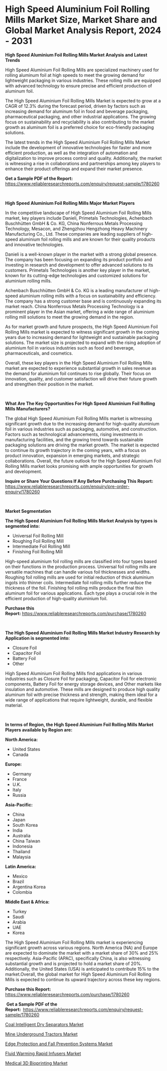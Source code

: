 <p><h1>High Speed Aluminium Foil Rolling Mills Market Size, Market Share and Global Market Analysis Report, 2024 - 2031</h1></p><p><strong>High Speed Aluminium Foil Rolling Mills Market Analysis and Latest Trends</strong></p>
<p><p>High Speed Aluminium Foil Rolling Mills are specialized machinery used for rolling aluminum foil at high speeds to meet the growing demand for lightweight packaging in various industries. These rolling mills are equipped with advanced technology to ensure precise and efficient production of aluminum foil.</p><p>The High Speed Aluminium Foil Rolling Mills Market is expected to grow at a CAGR of 12.3% during the forecast period, driven by factors such as increasing demand for aluminum foil in food and beverage packaging, pharmaceutical packaging, and other industrial applications. The growing focus on sustainability and recyclability is also contributing to the market growth as aluminum foil is a preferred choice for eco-friendly packaging solutions.</p><p>The latest trends in the High Speed Aluminium Foil Rolling Mills Market include the development of innovative technologies for faster and more efficient production, as well as the integration of automation and digitalization to improve process control and quality. Additionally, the market is witnessing a rise in collaborations and partnerships among key players to enhance their product offerings and expand their market presence.</p></p>
<p><strong>Get a Sample PDF of the Report:&nbsp;</strong> <a href="https://www.reliableresearchreports.com/enquiry/request-sample/1780260">https://www.reliableresearchreports.com/enquiry/request-sample/1780260</a></p>
<p>&nbsp;</p>
<p><strong>High Speed Aluminium Foil Rolling Mills Major Market Players</strong></p>
<p><p>In the competitive landscape of High Speed Aluminium Foil Rolling Mills market, key players include Danieli, Primetals Technologies, Achenbach Buschhütten GmbH & Co. KG, China Nonferrous Metals Processing Technology, Mesacon, and Zhengzhou Hengzhong Heavy Machinery Manufacturing Co., Ltd. These companies are leading suppliers of high-speed aluminium foil rolling mills and are known for their quality products and innovative technologies.</p><p>Danieli is a well-known player in the market with a strong global presence. The company has been focusing on expanding its product portfolio and investing in research and development to offer advanced solutions to its customers. Primetals Technologies is another key player in the market, known for its cutting-edge technologies and customized solutions for aluminium rolling mills.</p><p>Achenbach Buschhütten GmbH & Co. KG is a leading manufacturer of high-speed aluminium rolling mills with a focus on sustainability and efficiency. The company has a strong customer base and is continuously expanding its market reach. China Nonferrous Metals Processing Technology is a prominent player in the Asian market, offering a wide range of aluminium rolling mill solutions to meet the growing demand in the region.</p><p>As for market growth and future prospects, the High Speed Aluminium Foil Rolling Mills market is expected to witness significant growth in the coming years due to increasing demand for lightweight and sustainable packaging solutions. The market size is projected to expand with the rising adoption of aluminium foil in various industries such as food and beverage, pharmaceuticals, and cosmetics.</p><p>Overall, these key players in the High Speed Aluminium Foil Rolling Mills market are expected to experience substantial growth in sales revenue as the demand for aluminium foil continues to rise globally. Their focus on innovation, quality, and customer satisfaction will drive their future growth and strengthen their position in the market.</p></p>
<p>&nbsp;</p>
<p><strong>What Are The Key Opportunities For High Speed Aluminium Foil Rolling Mills Manufacturers?</strong></p>
<p><p>The global High Speed Aluminium Foil Rolling Mills market is witnessing significant growth due to the increasing demand for high-quality aluminium foil in various industries such as packaging, automotive, and construction. Factors such as technological advancements, rising investments in manufacturing facilities, and the growing trend towards sustainable packaging solutions are driving the market growth. The market is expected to continue its growth trajectory in the coming years, with a focus on product innovation, expansion in emerging markets, and strategic collaborations. Overall, the future outlook for the High Speed Aluminium Foil Rolling Mills market looks promising with ample opportunities for growth and development.</p></p>
<p><strong>Inquire or Share Your Questions If Any Before Purchasing This Report:</strong> <a href="https://www.reliableresearchreports.com/enquiry/pre-order-enquiry/1780260">https://www.reliableresearchreports.com/enquiry/pre-order-enquiry/1780260</a></p>
<p>&nbsp;</p>
<p><strong>Market Segmentation</strong></p>
<p><strong>The High Speed Aluminium Foil Rolling Mills Market Analysis by types is segmented into:</strong></p>
<p><ul><li>Universal Foil Rolling Mill</li><li>Roughing Foil Rolling Mill</li><li>Intermediate Foil Rolling Mill</li><li>Finishing Foil Rolling Mill</li></ul></p>
<p><p>High-speed aluminium foil rolling mills are classified into four types based on their functions in the production process. Universal foil rolling mills are versatile machines that can handle various foil thicknesses and widths. Roughing foil rolling mills are used for initial reduction of thick aluminium ingots into thinner coils. Intermediate foil rolling mills further reduce the thickness of the foil. Finishing foil rolling mills produce the final thin aluminum foil for various applications. Each type plays a crucial role in the efficient production of high-quality aluminium foil.</p></p>
<p><strong>Purchase this Report:&nbsp;</strong><a href="https://www.reliableresearchreports.com/purchase/1780260">https://www.reliableresearchreports.com/purchase/1780260</a></p>
<p>&nbsp;</p>
<p><strong>The High Speed Aluminium Foil Rolling Mills Market Industry Research by Application is segmented into:</strong></p>
<p><ul><li>Closure Foil</li><li>Capacitor Foil</li><li>Battery Foil</li><li>Other</li></ul></p>
<p><p>High Speed Aluminium Foil Rolling Mills find applications in various industries such as Closure Foil for packaging, Capacitor Foil for electronic components, Battery Foil for energy storage devices, and Other markets like insulation and automotive. These mills are designed to produce high quality aluminum foil with precise thickness and strength, making them ideal for a wide range of applications that require lightweight, durable, and flexible material.</p></p>
<p>&nbsp;</p>
<p><strong>In terms of Region, the High Speed Aluminium Foil Rolling Mills Market Players available by Region are:</strong></p>
<p>
    <p> <strong> North America: </strong>
        <ul>
            <li>United States</li>
            <li>Canada</li>
        </ul>
        </p> 
    <p> <strong> Europe: </strong>
        <ul>
            <li>Germany</li>
            <li>France</li>
            <li>U.K.</li>
            <li>Italy</li>
            <li>Russia</li>
        </ul>
        </p> 
    <p> <strong> Asia-Pacific: </strong>
        <ul>
            <li>China</li>
            <li>Japan</li>
            <li>South Korea</li>
            <li>India</li>
            <li>Australia</li>
            <li>China Taiwan</li>
            <li>Indonesia</li>
            <li>Thailand</li>
            <li>Malaysia</li>
        </ul>
        </p> 
    <p> <strong> Latin America: </strong>
        <ul>
            <li>Mexico</li>
            <li>Brazil</li>
            <li>Argentina Korea</li>
            <li>Colombia</li>
        </ul>
        </p> 
    <p> <strong> Middle East & Africa: </strong>
        <ul>
            <li>Turkey</li>
            <li>Saudi</li>
            <li>Arabia</li>
            <li>UAE</li>
            <li>Korea</li>
        </ul>
    </p>
    </p>
<p><p>The High Speed Aluminium Foil Rolling Mills market is experiencing significant growth across various regions. North America (NA) and Europe are expected to dominate the market with a market share of 30% and 25% respectively. Asia-Pacific (APAC), specifically China, is also witnessing substantial growth and is projected to hold a market share of 20%. Additionally, the United States (USA) is anticipated to contribute 15% to the market.Overall, the global market for High Speed Aluminium Foil Rolling Mills is expected to continue its upward trajectory across these key regions.</p></p>
<p><strong>Purchase this Report: </strong><a href="https://www.reliableresearchreports.com/purchase/1780260">https://www.reliableresearchreports.com/purchase/1780260</a></p>
<p>&nbsp;<strong>Get a Sample PDF of the Report:&nbsp;&nbsp;</strong><a href="https://www.reliableresearchreports.com/enquiry/request-sample/1780260">https://www.reliableresearchreports.com/enquiry/request-sample/1780260</a></p>
<p><strong></strong></p>
<p><p><a href="https://github.com/danielneavesallisons03mba/Market-Research-Report-List-1/blob/main/coal-intelligent-dry-separators-market.md">Coal Intelligent Dry Separators Market</a></p><p><a href="https://github.com/tamvrosiya/Market-Research-Report-List-2/blob/main/mine-underground-tractors-market.md">Mine Underground Tractors Market</a></p><p><a href="https://github.com/dimitrishawkinswaynenp91rgz/Market-Research-Report-List-1/blob/main/edge-protection-and-fall-prevention-systems-market.md">Edge Protection and Fall Prevention Systems Market</a></p><p><a href="https://github.com/changoleonlaverguenzanoexiste/Market-Research-Report-List-2/blob/main/fluid-warming-rapid-infusers-market.md">Fluid Warming Rapid Infusers Market</a></p><p><a href="https://github.com/pizolina/Market-Research-Report-List-3/blob/main/medical-3d-bioprinting-market.md">Medical 3D Bioprinting Market</a></p></p>